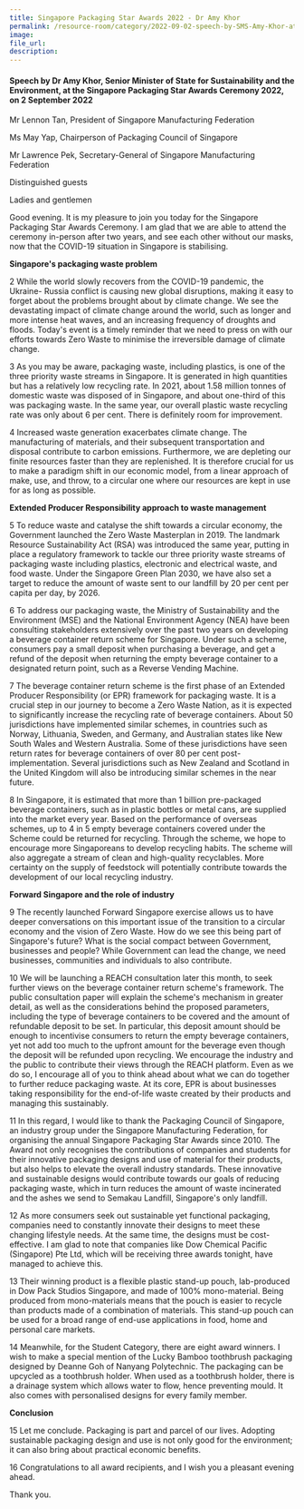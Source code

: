 ```yaml
---  
title: Singapore Packaging Star Awards 2022 - Dr Amy Khor  
permalink: /resource-room/category/2022-09-02-speech-by-SMS-Amy-Khor-at-Singapore-Packaging-Star-Awards-2022/
image:  
file_url:  
description:  
---  
```


#### Speech by Dr Amy Khor, Senior Minister of State for Sustainability and the Environment, at the Singapore Packaging Star Awards Ceremony 2022, on 2 September 2022

Mr Lennon Tan, President of Singapore Manufacturing Federation

Ms May Yap, Chairperson of Packaging Council of Singapore

Mr Lawrence Pek, Secretary-General of Singapore Manufacturing Federation

Distinguished guests

Ladies and gentlemen

Good evening. It is my pleasure to join you today for the Singapore Packaging Star Awards Ceremony. I am glad that we are able to attend the ceremony in-person after two years, and see each other without our masks, now that the COVID-19 situation in Singapore is stabilising.

**Singapore's packaging waste problem**

2 While the world slowly recovers from the COVID-19 pandemic, the Ukraine- Russia conflict is causing new global disruptions, making it easy to forget about the problems brought about by climate change. We see the devastating impact of climate change around the world, such as longer and more intense heat waves, and an increasing frequency of droughts and floods. Today's event is a timely reminder that we need to press on with our efforts towards Zero Waste to minimise the irreversible damage of climate change.

3 As you may be aware, packaging waste, including plastics, is one of the three priority waste streams in Singapore. It is generated in high quantities but has a relatively low recycling rate. In 2021, about 1.58 million tonnes of domestic waste was disposed of in Singapore, and about one-third of this was packaging waste. In the same year, our overall plastic waste recycling rate was only about 6 per cent. There is definitely room for improvement.

4 Increased waste generation exacerbates climate change. The manufacturing of materials, and their subsequent transportation and disposal contribute to carbon emissions. Furthermore, we are depleting our finite resources faster than they are replenished. It is therefore crucial for us to make a paradigm shift in our economic model, from a linear approach of make, use, and throw, to a circular one where our resources are kept in use for as long as possible.

**Extended Producer Responsibility approach to waste management**

5 To reduce waste and catalyse the shift towards a circular economy, the Government launched the Zero Waste Masterplan in 2019. The landmark Resource Sustainability Act (RSA) was introduced the same year, putting in place a regulatory framework to tackle our three priority waste streams of packaging waste including plastics, electronic and electrical waste, and food waste. Under the Singapore Green Plan 2030, we have also set a target to reduce the amount of waste sent to our landfill by 20 per cent per capita per day, by 2026.

6 To address our packaging waste, the Ministry of Sustainability and the Environment (MSE) and the National Environment Agency (NEA) have been consulting stakeholders extensively over the past two years on developing a beverage container return scheme for Singapore. Under such a scheme, consumers pay a small deposit when purchasing a beverage, and get a refund of the deposit when returning the empty beverage container to a designated return point, such as a Reverse Vending Machine.

7 The beverage container return scheme is the first phase of an Extended Producer Responsibility (or EPR) framework for packaging waste. It is a crucial step in our journey to become a Zero Waste Nation, as it is expected to significantly increase the recycling rate of beverage containers. About 50 jurisdictions have implemented similar schemes, in countries such as Norway, Lithuania, Sweden, and Germany, and Australian states like New South Wales and Western Australia. Some of these jurisdictions have seen return rates for beverage containers of over 80 per cent post-implementation. Several jurisdictions such as New Zealand and Scotland in the United Kingdom will also be introducing similar schemes in the near future.

8 In Singapore, it is estimated that more than 1 billion pre-packaged beverage containers, such as in plastic bottles or metal cans, are supplied into the market every year. Based on the performance of overseas schemes, up to 4 in 5 empty beverage containers covered under the Scheme could be returned for recycling. Through the scheme, we hope to encourage more Singaporeans to develop recycling habits. The scheme will also aggregate a stream of clean and high-quality recyclables. More certainty on the supply of feedstock will potentially contribute towards the development of our local recycling industry.

**Forward Singapore and the role of industry**

9 The recently launched Forward Singapore exercise allows us to have deeper conversations on this important issue of the transition to a circular economy and the vision of Zero Waste. How do we see this being part of Singapore's future? What is the social compact between Government, businesses and people? While Government can lead the change, we need businesses, communities and individuals to also contribute.

10 We will be launching a REACH consultation later this month, to seek further views on the beverage container return scheme's framework. The public consultation paper will explain the scheme's mechanism in greater detail, as well as the considerations behind the proposed parameters, including the type of beverage containers to be covered and the amount of refundable deposit to be set. In particular, this deposit amount should be enough to incentivise consumers to return the empty beverage containers, yet not add too much to the upfront amount for the beverage even though the deposit will be refunded upon recycling. We encourage the industry and the public to contribute their views through the REACH platform. Even as we do so, I encourage all of you to think ahead about what we can do together to further reduce packaging waste. At its core, EPR is about businesses taking responsibility for the end-of-life waste created by their products and managing this sustainably.

11 In this regard, I would like to thank the Packaging Council of Singapore, an industry group under the Singapore Manufacturing Federation, for organising the annual Singapore Packaging Star Awards since 2010. The Award not only recognises the contributions of companies and students for their innovative packaging designs and use of material for their products, but also helps to elevate the overall industry standards. These innovative and sustainable designs would contribute towards our goals of reducing packaging waste, which in turn reduces the amount of waste incinerated and the ashes we send to Semakau Landfill, Singapore's only landfill.

12 As more consumers seek out sustainable yet functional packaging, companies need to constantly innovate their designs to meet these changing lifestyle needs. At the same time, the designs must be cost-effective. I am glad to note that companies like Dow Chemical Pacific (Singapore) Pte Ltd, which will be receiving three awards tonight, have managed to achieve this.

13 Their winning product is a flexible plastic stand-up pouch, lab-produced in Dow Pack Studios Singapore, and made of 100% mono-material. Being produced from mono-materials means that the pouch is easier to recycle than products made of a combination of materials. This stand-up pouch can be used for a broad range of end-use applications in food, home and personal care markets.

14 Meanwhile, for the Student Category, there are eight award winners. I wish to make a special mention of the Lucky Bamboo toothbrush packaging designed by Deanne Goh of Nanyang Polytechnic. The packaging can be upcycled as a toothbrush holder. When used as a toothbrush holder, there is a drainage system which allows water to flow, hence preventing mould. It also comes with personalised designs for every family member.

**Conclusion**

15 Let me conclude. Packaging is part and parcel of our lives. Adopting sustainable packaging design and use is not only good for the environment; it can also bring about practical economic benefits.

16 Congratulations to all award recipients, and I wish you a pleasant evening ahead.

Thank you.
